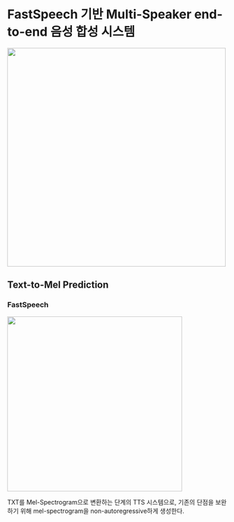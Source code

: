 FastSpeech 기반 Multi-Speaker end-to-end 음성 합성 시스템
======

<img src = "https://user-images.githubusercontent.com/83811753/127833424-94bfd980-ae40-44d7-be33-02cf1782baa0.png" :width = 500 height = 500>






Text-to-Mel Prediction
-----
### FastSpeech
<img src = "https://user-images.githubusercontent.com/83811753/127833121-6d648917-c4d9-42d6-babf-aaea539d6ccd.png" :width = 400 height = 400>


TXT를 Mel-Spectrogram으로 변환하는 단계의 TTS 시스템으로, 기존의 단점을 보완하기 위해 mel-spectrogram을 non-autoregressive하게 생성한다. 


